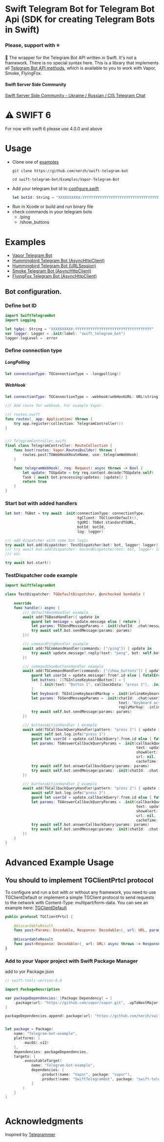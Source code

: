 # Swift Telegram Bot for Telegram Bot Api (SDK for creating Telegram Bots in Swift)

### Please, support with ⭐️

🤖 The wrapper for the Telegram Bot API written in Swift. It's not a framework. There is no special syntax here. This is a library that implements all [Telegram Bot API methods](https://core.telegram.org/bots/api#available-methods), which is available to you to work with Vapor, Smoke, FlyingFox.

#### Swift Server Side Community
[Swift Server Side Community - Ukraine / Russian / CIS Telegram Chat](https://t.me/server_side_swift)

# ⚠️ SWIFT 6

For now with swift 6 please use 4.0.0 and above

# Usage
- Clone one of [examples](https://github.com/nerzh/swift-telegram-sdk/tree/master/Examples)
  ```shell
  git clone https://github.com/nerzh/swift-telegram-bot
  ```
  ```
  cd swift-telegram-bot/Examples/Vapor-Telegram-Bot
  ```
- Add your telegram bot id to [configure.swift](https://github.com/nerzh/swift-telegram-bot/blob/master/Examples/Vapor-Telegram-Bot/Sources/Vapor-Telegram-Bot/configure.swift)
  ```swift
  let botId: String = "XXXXXXXXXX:YYYYYYYYYYYYYYYYYYYYYYYYYYYYYYYYYYY"
  ```
- Run in Xcode or build and run binary file
- check commands in your telegram bots
  - /ping
  - /show_buttons
# Examples
- [Vapor Telegram Bot](https://github.com/nerzh/swift-telegram-bot/tree/master/Examples/Vapor-Telegram-Bot)
- [Hummingbird Telegram Bot (AsyncHttpClient)](https://github.com/nerzh/swift-telegram-bot/tree/master/Examples/Hummingbird-AsyncHttpClient-Telegram-Bot)
- [Hummingbird Telegram Bot (URLSession)](https://github.com/nerzh/swift-telegram-bot/tree/master/Examples/Hummingbird-URLSession-Telegram-Bot)
- [Smoke Telegram Bot (AsyncHttpClient)](https://github.com/nerzh/swift-telegram-bot/tree/master/Examples/Smoke-AsyncHttpClient-Telegram-Bot)
- [FlyingFox Telegram Bot (AsyncHttpClient)](https://github.com/nerzh/swift-telegram-bot/tree/master/Examples/FlyingFox-AsyncHttpClient-Telegram-Bot)

## Bot configuration.
### Define bot ID
```swift
import SwiftTelegramBot
import Logging

let tgApi: String = "XXXXXXXXXX:YYYYYYYYYYYYYYYYYYYYYYYYYYYYYYYYYYY"
var logger: Logger = .init(label: "swift_telegram_bot")
logger.logLevel = .error
```
### Define connection type
##### LongPolling
```swift
let connectionType: TGConnectionType = .longpolling()
```
##### WebHook
```swift
let connectionType: TGConnectionType = .webhook(webHookURL: URL(string: "\(TG_WEBHOOK_DOMAIN!)/\(TGWebHookRouteName)")!)
```
```swift
/// Add route for webhook. For example Vapor:

/// routes.swift
func routes(_ app: Application) throws {
    try app.register(collection: TelegramController())
}


/// TelegramController.swift
final class TelegramController: RouteCollection {
    func boot(routes: Vapor.RoutesBuilder) throws {
        routes.post(TGWebHookRouteName, use: telegramWebHook)
    }

    func telegramWebHook(_ req: Request) async throws -> Bool {
        let update: TGUpdate = try req.content.decode(TGUpdate.self)
        Task { await bot.processing(updates: [update]) }
        return true
    }
}
```
### Start bot with added handlers
```swift
let bot: TGBot = try await .init(connectionType: connectionType,
                                 tgClient: TGClientDefault(),
                                 tgURI: TGBot.standardTGURL,
                                 botId: botId,
                                 log: logger)

/// add dispatcher with some bot logic
try await bot.add(dispatcher: TestDispatcher(bot: bot, logger: logger))
/// try await bot.add(dispatcher: SecondDispatcher(bot: bot, logger: logger))
/// etc

try await bot.start()
```

### TestDispatcher code example
```swift
import SwiftTelegramBot

class TestDispatcher: TGDefaultDispatcher, @unchecked Sendable {
        
    override
    func handle() async {
        /// defaultBaseHandler example
        await add(TGBaseHandler({ update in
            guard let message = update.message else { return }
            let params: TGSendMessageParams = .init(chatId: .chat(message.chat.id), text: "TGBaseHandler")
            try await self.bot.sendMessage(params: params)
        }))

        /// commandPingHandler example
        await add(TGCommandHandler(commands: ["/ping"]) { update in
            try await update.message?.reply(text: "pong", bot: self.bot)
        })

        /// commandShowButtonsHandler example
        await add(TGCommandHandler(commands: ["/show_buttons"]) { update in
            guard let userId = update.message?.from?.id else { fatalError("user id not found") }
            let buttons: [[TGInlineKeyboardButton]] = [
                [.init(text: "Button 1", callbackData: "press 1"), .init(text: "Button 2", callbackData: "press 2")]
            ]
            let keyboard: TGInlineKeyboardMarkup = .init(inlineKeyboard: buttons)
            let params: TGSendMessageParams = .init(chatId: .chat(userId),
                                                    text: "Keyboard active",
                                                    replyMarkup: .inlineKeyboardMarkup(keyboard))
            try await self.bot.sendMessage(params: params)
        })

        /// buttonsActionHandler 1 example
        await add(TGCallbackQueryHandler(pattern: "press 1") { update in
            await self.bot.log.info("press 1")
            guard let userId = update.callbackQuery?.from.id else { fatalError("user id not found") }
            let params: TGAnswerCallbackQueryParams = .init(callbackQueryId: update.callbackQuery?.id ?? "0",
                                                            text: update.callbackQuery?.data  ?? "data not exist",
                                                            showAlert: nil,
                                                            url: nil,
                                                            cacheTime: nil)
            try await self.bot.answerCallbackQuery(params: params)
            try await self.bot.sendMessage(params: .init(chatId: .chat(userId), text: "press 1"))
        })

        /// buttonsActionHandler 2 example
        await add(TGCallbackQueryHandler(pattern: "press 2") { update in
            await self.bot.log.info("press 2")
            guard let userId = update.callbackQuery?.from.id else { fatalError("user id not found") }
            let params: TGAnswerCallbackQueryParams = .init(callbackQueryId: update.callbackQuery?.id ?? "0",
                                                            text: update.callbackQuery?.data  ?? "data not exist",
                                                            showAlert: nil,
                                                            url: nil,
                                                            cacheTime: nil)
            try await self.bot.answerCallbackQuery(params: params)
            try await self.bot.sendMessage(params: .init(chatId: .chat(userId), text: "press 2"))
        })
    }
}
```

# Advanced Example Usage
## You should to implement TGClientPrtcl protocol
To configure and run a bot with or without any framework, you need to use TGClientDefault or implement a simple TGClient protocol to send requests to the network with Content-Type: multipart/form-data.
You can see an example here: [TGClientDefault](https://github.com/nerzh/swift-telegram-bot/blob/master/Sources/SwiftTelegramBot/Bot/Helpers/TGClientDefault.swift)

```swift
public protocol TGClientPrtcl {
    
    @discardableResult
    func post<Params: Encodable, Response: Decodable>(_ url: URL, params: Params?, as mediaType: HTTPMediaType?) async throws -> Response
    
    @discardableResult
    func post<Response: Decodable>(_ url: URL) async throws -> Response
}
```

### Add to your Vapor project with Swift Package Manager
add to yor Package.json

```swift
// swift-tools-version:6.0

import PackageDescription

var packageDependencies: [Package.Dependency] = [
    .package(url: "https://github.com/vapor/vapor.git", .upToNextMajor(from: "4.57.0")),
]

packageDependencies.append(.package(url: "https://github.com/nerzh/swift-telegram-bot", .upToNextMajor(from: "4.2.0")))


let package = Package(
    name: "Telegram-bot-example",
    platforms: [
        .macOS(.v12)
    ],
    dependencies: packageDependencies,
    targets: [
        .executableTarget(
            name: "Telegram-bot-example",
            dependencies: [
                .product(name: "Vapor", package: "vapor"),
                .product(name: "SwiftTelegramBot", package: "swift-telegram-bot"),
            ]
        )
    ]
)



```
# Acknowledgments

Inspired by [Telegrammer](https://github.com/givip/Telegrammer)
